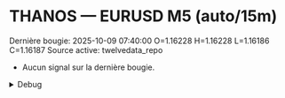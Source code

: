 # THANOS — EURUSD M5 (auto/15m)
Dernière bougie: 2025-10-09 07:40:00  O=1.16228  H=1.16228  L=1.16186  C=1.16187
Source active: twelvedata_repo

- Aucun signal sur la dernière bougie.

<details><summary>Debug</summary>

- TD_API_KEY manquant.

</details>